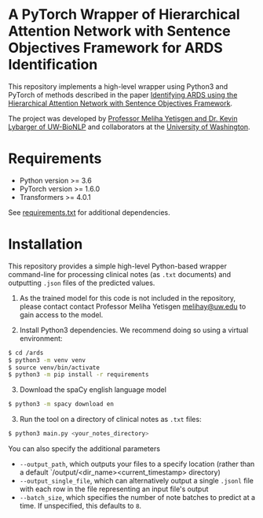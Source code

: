 # A PyTorch Wrapper of Hierarchical Attention Network with Sentence Objectives Framework for ARDS Identification
This repository implements a high-level wrapper using Python3 and PyTorch of methods described in the paper [Identifying ARDS using the Hierarchical Attention Network with Sentence Objectives Framework](https://arxiv.org/abs/2103.06352). 

The project was developed by [Professor Meliha Yetisgen and Dr. Kevin Lybarger of UW-BioNLP](http://depts.washington.edu/bionlp/index.html?people) and collaborators at the [University of Washington](http://www.washington.edu/).

# Requirements
 - Python version >= 3.6
 - PyTorch version >= 1.6.0
 - Transformers >= 4.0.1

 See [requirements.txt](requirements.txt) for additional dependencies.

# Installation
This repository provides a simple high-level Python-based wrapper command-line for processing clinical notes (as `.txt` documents) and outputting `.json` files of the predicted values.

1. As the trained model for this code is not included in the repository, please contact contact Professor Meliha Yetisgen [melihay@uw.edu](mailto:melihay@uw.edu) to gain access to the model.

2. Install Python3 dependencies. We recommend doing so using a virtual environment:

```sh
$ cd /ards
$ python3 -m venv venv
$ source venv/bin/activate
$ python3 -m pip install -r requirements
```

3. Download the spaCy english language model

```sh
$ python3 -m spacy download en
```

3. Run the tool on a directory of clinical notes as `.txt` files:

```sh
$ python3 main.py <your_notes_directory>
```

You can also specify the additional parameters
- `--output_path`, which outputs your files to a specify location (rather than a default `/output/<dir_name><current_timestamp> directory)
- `--output_single_file`, which can alternatively output a single `.jsonl` file with each row in the file representing an input file's output
- `--batch_size`, which specifies the number of note batches to predict at a time. If unspecified, this defaults to `8`.